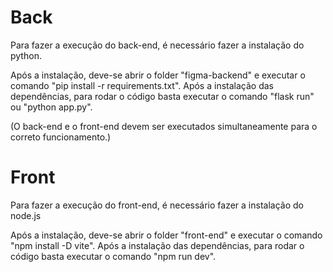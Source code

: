# Back
Para fazer a execução do back-end, é necessário fazer a instalação do python.

Após a instalação, deve-se abrir o folder "figma-backend" e executar o comando "pip install -r requirements.txt".
Após a instalação das dependências, para rodar o código basta executar o comando "flask run" ou "python app.py".

(O back-end e o front-end devem ser executados simultaneamente para o correto funcionamento.)

# Front

Para fazer a execução do front-end, é necessário fazer a instalação do node.js

Após a instalação, deve-se abrir o folder "front-end" e executar o comando "npm install -D vite".
Após a instalação das dependências, para rodar o código basta executar o comando "npm run dev".
